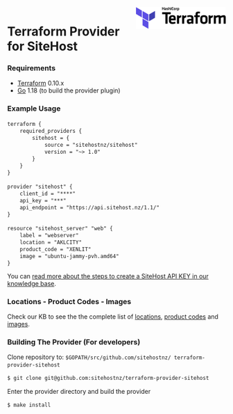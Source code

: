 <a href="https://terraform.io">
    <img src=".github/terraform_logo.svg" alt="Terraform logo" title="Terraform" align="right" height="50" />
</a>

# Terraform Provider for SiteHost

### Requirements

-	[Terraform](https://www.terraform.io/downloads.html) 0.10.x
-	[Go](https://golang.org/doc/install) 1.18 (to build the provider plugin)

### Example Usage

```
terraform {
    required_providers {
        sitehost = {
            source = "sitehostnz/sitehost"
            version = "~> 1.0"
        }
    }
}

provider "sitehost" {
    client_id = "****"
    api_key = "***"
    api_endpoint = "https://api.sitehost.nz/1.1/"
}

resource "sitehost_server" "web" {
    label = "webserver"
    location = "AKLCITY"
    product_code = "XENLIT"
    image = "ubuntu-jammy-pvh.amd64"
}
```

You can [read more about the steps to create a SiteHost API KEY in our knowledge base](http://kb.sitehost.nz/developers/api).

### Locations - Product Codes - Images

Check our KB to see the the complete list of [locations](http://kb.sitehost.nz/developers/api/locations), [product codes](http://kb.sitehost.nz/developers/api/product-codes) and [images](http://kb.sitehost.nz/developers/api/images).


### Building The Provider (For developers)

Clone repository to: `$GOPATH/src/github.com/sitehostnz/
terraform-provider-sitehost`

```bash
$ git clone git@github.com:sitehostnz/terraform-provider-sitehost
```

Enter the provider directory and build the provider

```bash
$ make install
```